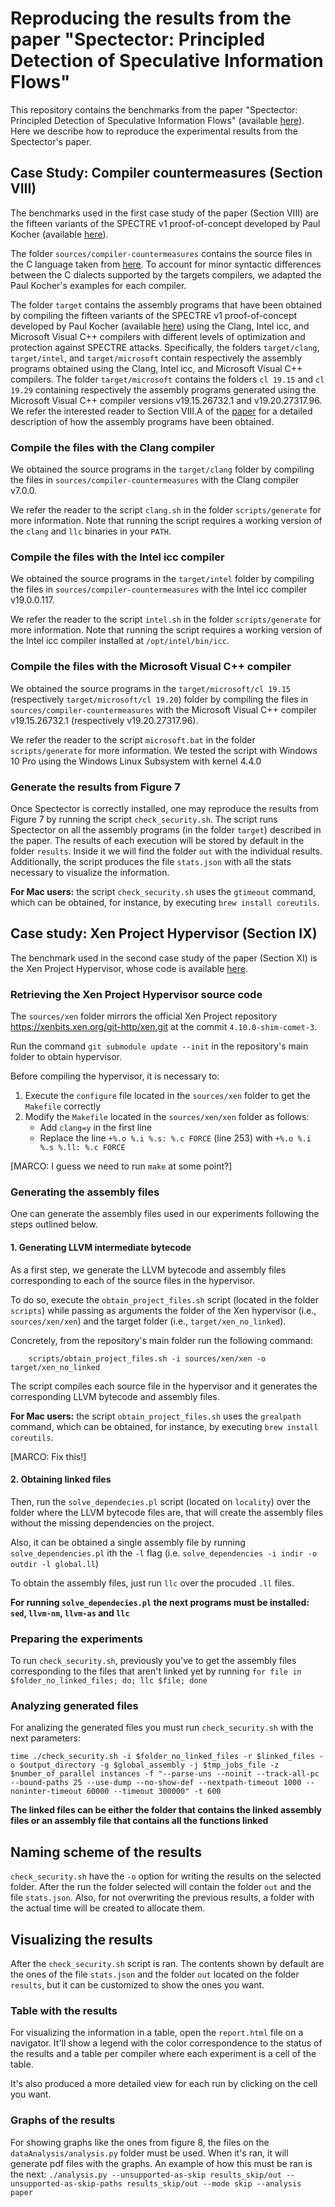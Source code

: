 # <a name="benchmarks"></a> Reproducing the results from the paper "Spectector: Principled Detection of Speculative Information Flows"

This repository contains the benchmarks from the paper "Spectector:
Principled Detection of Speculative Information Flows" (available
[here](https://spectector.github.io/papers/spectector.pdf)). Here we
describe how to reproduce the experimental results from the
Spectector's paper.

## Case Study: Compiler countermeasures (Section VIII)

The benchmarks used in the first case study of the paper (Section
VIII) are the fifteen variants of the SPECTRE v1 proof-of-concept
developed by Paul Kocher (available
[here](https://www.paulkocher.com/doc/MicrosoftCompilerSpectreMitigation.html)).

The folder `sources/compiler-countermeasures` contains the source
files in the C language taken from
[here](https://www.paulkocher.com/doc/MicrosoftCompilerSpectreMitigation.html).
To account for minor syntactic differences between the C dialects
supported by the targets compilers, we adapted the Paul Kocher's
examples for each compiler.

The folder `target` contains the assembly programs that have been
obtained by compiling the fifteen variants of the SPECTRE v1
proof-of-concept developed by Paul Kocher (available
[here](https://www.paulkocher.com/doc/MicrosoftCompilerSpectreMitigation.html))
using the Clang, Intel icc, and Microsoft Visual C++ compilers with
different levels of optimization and protection against SPECTRE
attacks. Specifically, the folders `target/clang`, `target/intel`, and
`target/microsoft` contain respectively the assembly programs obtained
using the Clang, Intel icc, and Microsoft Visual C++ compilers.  The
folder `target/microsoft` contains the folders `cl 19.15` and `cl
19.29` containing respectively the assembly programs generated using
the Microsoft Visual C++ compiler versions v19.15.26732.1 and
v19.20.27317.96. We refer the interested reader to Section VIII.A of
the [paper](https://spectector.github.io/papers/spectector.pdf) for a
detailed description of how the assembly programs have been obtained.

### Compile the files with the Clang compiler

We obtained the source programs in the `target/clang` folder by
compiling the files in `sources/compiler-countermeasures` with the
Clang compiler v7.0.0.

We refer the reader to the script `clang.sh` in the folder
`scripts/generate` for more information. Note that running the script
requires a working version of the `clang` and `llc` binaries in your
`PATH`.

### Compile the files with the Intel icc compiler

We obtained the source programs in the `target/intel` folder by
compiling the files in `sources/compiler-countermeasures` with the
Intel icc compiler v19.0.0.117.

We refer the reader to the script `intel.sh` in the folder
`scripts/generate` for more information. Note that running the script
requires a working version of the Intel icc compiler installed at
`/opt/intel/bin/icc`.

### Compile the files with the Microsoft Visual C++ compiler

We obtained the source programs in the `target/microsoft/cl 19.15`
(respectively `target/microsoft/cl 19.20`) folder by compiling the
files in `sources/compiler-countermeasures` with the Microsoft Visual
C++ compiler v19.15.26732.1 (respectively v19.20.27317.96).

We refer the reader to the script `microsoft.bat` in the folder
`scripts/generate` for more information. We tested the script with
Windows 10 Pro using the Windows Linux Subsystem with kernel 4.4.0

### Generate the results from Figure 7

Once Spectector is correctly installed, one may reproduce the results
from Figure 7 by running the script `check_security.sh`.  The script
runs Spectector on all the assembly programs (in the folder `target`)
described in the paper.  The results of each execution will be stored
by default in the folder `results`. Inside it we will find the folder
`out` with the individual results.  Additionally, the script produces
the file `stats.json` with all the stats necessary to visualize the
information.

 **For Mac users:** the script `check_security.sh` uses the `gtimeout`
 command, which can be obtained, for instance, by executing `brew
 install coreutils`.

## Case study: Xen Project Hypervisor (Section IX)

The benchmark used in the second case study of the paper (Section XI)
is the Xen Project Hypervisor, whose code is available
[here](https://xenbits.xen.org/git-http/xen.git).

### Retrieving the Xen Project Hypervisor source code

The `sources/xen` folder mirrors the official Xen Project repository
https://xenbits.xen.org/git-http/xen.git at the commit
`4.10.0-shim-comet-3`.

Run the command `git submodule update --init` in the repository's main
folder to obtain hypervisor.

Before compiling the hypervisor, it is necessary to: 
1. Execute the `configure` file located in the `sources/xen` folder to get the
`Makefile` correctly
2. Modify the `Makefile` located in the `sources/xen/xen` folder as follows:
    * Add `clang=y` in the first line
    * Replace the line `+%.o %.i %.s: %.c FORCE` (line 253) with `+%.o
    %.i %.s %.ll: %.c FORCE`

[MARCO: I guess we need to run `make` at some point?]

### Generating the assembly files

One can  generate the assembly files used in our experiments following the steps
outlined below.

#### 1. Generating LLVM intermediate bytecode
As a first step, we generate the LLVM bytecode and assembly files corresponding
to each of the source files in the hypervisor.

To do so, execute the
`obtain_project_files.sh` script (located in the folder
`scripts`) while passing as arguments the folder of
the Xen hypervisor (i.e., `sources/xen/xen`) and the target folder
(i.e., `target/xen_no_linked`).

Concretely, from the repository's main folder run the following command:

```
    scripts/obtain_project_files.sh -i sources/xen/xen -o target/xen_no_linked
```

The script compiles each source file in the hypervisor and it
generates the corresponding LLVM bytecode and assembly files.

 **For Mac users:** the script `obtain_project_files.sh` uses the `grealpath`
 command, which can be obtained, for instance, by executing `brew
 install coreutils`.

 [MARCO: Fix this!]

#### 2. Obtaining linked files

Then, run the `solve_dependecies.pl` script (located on `locality`)
over the folder where the LLVM bytecode files are, that will create
the assembly files without the missing dependencies on the project.

Also, it can be obtained a single assembly file by running
`solve_dependencies.pl` ith the `-l` flag (i.e.  `solve_dependencies
-i indir -o outdir -l global.ll`)

To obtain the assembly files, just run `llc` over the procuded `.ll`
files.

**For running `solve_dependecies.pl` the next programs must be
installed: `sed`, `llvm-nm`, `llvm-as` and `llc`**

### Preparing the experiments

To run `check_security.sh`, previously you've to get the assembly
files corresponding to the files that aren't linked yet by running
`for file in $folder_no_linked_files; do; llc $file; done`

### Analyzing generated files

For analizing the generated files you must run `check_security.sh`
with the next parameters:

`time ./check_security.sh -i $folder_no_linked_files -r
$linked_files -o $output_directory -g $global_assembly -j
$tmp_jobs_file -z $number_of_parallel instances -f "--parse-uns
--noinit --track-all-pc --bound-paths 25 --use-dump --no-show-def
--nextpath-timeout 1000 --noninter-timeout 60000 --timeout 300000" -t
600`

**The linked files can be either the folder that contains the linked
assembly files or an assembly file that contains all the functions
linked**

## Naming scheme of the results

`check_security.sh` have the `-o` option for writing the results on
the selected folder.  After the run the folder selected will contain
the folder `out` and the file `stats.json`.  Also, for not overwriting
the previous results, a folder with the actual time will be created to
allocate them.

## Visualizing the results

After the `check_security.sh` script is ran. The contents shown by
default are the ones of the file `stats.json` and the folder `out`
located on the folder `results`, but it can be customized to show the
ones you want.

### Table with the results

For visualizing the information in a table, open the `report.html`
file on a navigator. It'll show a legend with the color correspondence
to the status of the results and a table per compiler where each
experiment is a cell of the table.

It's also produced a more detailed view for each run by clicking on
the cell you want.

### Graphs of the results

For showing graphs like the ones from figure 8, the files on the
`dataAnalysis/analysis.py` folder must be used. When it's ran, it will
generate pdf files with the graphs. An example of how this must be ran
is the next: `./analysis.py --unsupported-as-skip results_skip/out
--unsupported-as-skip-paths results_skip/out --mode skip --analysis
paper`
